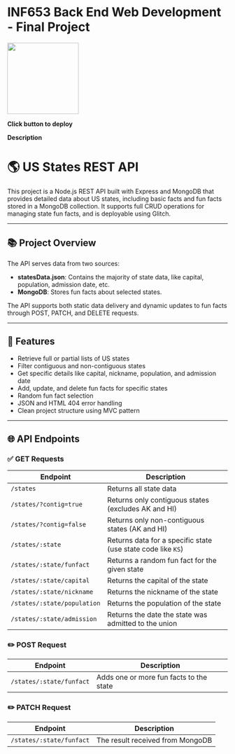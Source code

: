 # INF653 Back End Web Development - Final Project


[<img src="https://cdn.gomix.com/2bdfb3f8-05ef-4035-a06e-2043962a3a13%2Fremix-button.svg" width="163px" />](https://glitch.com/edit/#!/import/github/bolelove/Final_Project_NoahS)

**Click button to deploy**

**Description**

# 🌎 US States REST API

This project is a Node.js REST API built with Express and MongoDB that provides detailed data about US states, including basic facts and fun facts stored in a MongoDB collection. It supports full CRUD operations for managing state fun facts, and is deployable using Glitch.

---

## 📚 Project Overview

The API serves data from two sources:

- **statesData.json**: Contains the majority of state data, like capital, population, admission date, etc.
- **MongoDB**: Stores fun facts about selected states.

The API supports both static data delivery and dynamic updates to fun facts through POST, PATCH, and DELETE requests.

---

## 🚀 Features

- Retrieve full or partial lists of US states
- Filter contiguous and non-contiguous states
- Get specific details like capital, nickname, population, and admission date
- Add, update, and delete fun facts for specific states
- Random fun fact selection
- JSON and HTML 404 error handling
- Clean project structure using MVC pattern

---

## 🌐 API Endpoints

### ✅ GET Requests

| Endpoint | Description |
|---------|-------------|
| `/states` | Returns all state data |
| `/states/?contig=true` | Returns only contiguous states (excludes AK and HI) |
| `/states/?contig=false` | Returns only non-contiguous states (AK and HI) |
| `/states/:state` | Returns data for a specific state (use state code like `KS`) |
| `/states/:state/funfact` | Returns a random fun fact for the given state |
| `/states/:state/capital` | Returns the capital of the state |
| `/states/:state/nickname` | Returns the nickname of the state |
| `/states/:state/population` | Returns the population of the state |
| `/states/:state/admission` | Returns the date the state was admitted to the union |

### ✏️ POST Request

| Endpoint | Description |
|---------|-------------|
| `/states/:state/funfact` | Adds one or more fun facts to the state |

### ✏️ PATCH Request

| Endpoint | Description |
|---------|-------------|
| `/states/:state/funfact` | The result received from MongoDB |

